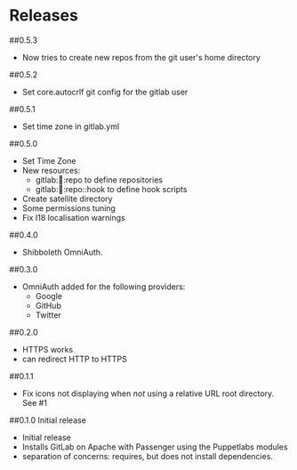 # Releases

##0.5.3
- Now tries to create new repos from the git user's home directory

##0.5.2
- Set core.autocrlf git config for the gitlab user

##0.5.1
- Set time zone in gitlab.yml

##0.5.0
- Set Time Zone
- New resources:
  - gitlab::shell::repo to define repositories
  - gitlab::shell::repo::hook to define hook scripts
- Create satellite directory
- Some permissions tuning
- Fix I18 localisation warnings

##0.4.0
- Shibboleth OmniAuth.

##0.3.0
- OmniAuth added for the following providers:
  - Google
  - GitHub
  - Twitter

##0.2.0
- HTTPS works
- can redirect HTTP to HTTPS

##0.1.1
- Fix icons not displaying when _not_ using a relative URL root directory. See #1

##0.1.0 Initial release
- Initial release
- Installs GitLab on Apache with Passenger using the Puppetlabs modules
- separation of concerns: requires, but does not install dependencies.